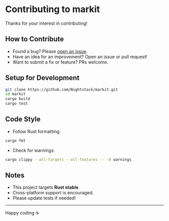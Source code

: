 # Contributing to markit

Thanks for your interest in contributing!

## How to Contribute

- Found a bug? Please [open an issue](https://github.com/Nightstack/markit/issues).
- Have an idea for an improvement? Open an issue or pull request!
- Want to submit a fix or feature? PRs welcome.

## Setup for Development

```bash
git clone https://github.com/Nightstack/markit.git
cd markit
cargo build
cargo test
```

## Code Style

- Follow Rust formatting:

```bash
cargo fmt
```

- Check for warnings:

```bash
cargo clippy --all-targets --all-features -- -D warnings
```

## Notes

- This project targets **Rust stable**.
- Cross-platform support is encouraged.
- Please update tests if needed!

---

Happy coding ☕️
